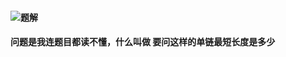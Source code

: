 
#### ![题解](https://blog.csdn.net/qq_40103496/article/details/107851543)
#### 问题是我连题目都读不懂，什么叫做 要问这样的单链最短长度是多少
